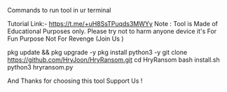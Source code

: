 Commands to run tool in ur terminal

   Tutorial Link:- https://t.me/+uH8SsTPuqds3MWYy
Note : Tool is Made of Educational Purposes only.
       Please try not to harm anyone device 
       it's For Fun Purpose Not For Revenge
       (Join Us  )
       
pkg update && pkg upgrade -y
pkg install python3 -y
git clone https://github.com/HryJoon/HryRansom.git
cd HryRansom
bash install.sh
python3 hryransom.py

And Thanks for choosing this tool Support Us !
